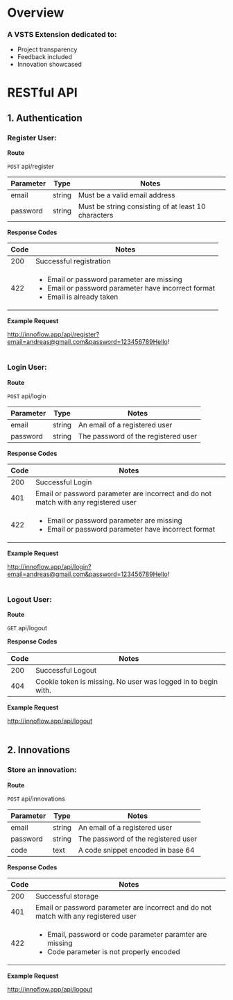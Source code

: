 # Overview
### A VSTS Extension dedicated to:
* Project transparency
* Feedback included
* Innovation showcased


# RESTful API



## 1. Authentication

### Register User:

**Route**

`POST` api/register

| Parameter   | Type      | Notes     |
| ------------|-----------|-----------|
| email       | string    | Must be a valid email address |
| password    | string    | Must be string consisting of at least 10 characters |

 **Response Codes**
 
| Code | Notes |
| -----|-------|
| 200 | Successful registration |
| 422 | <ul><li>Email or password parameter are missing</li><li>Email or password parameter have incorrect format</li><li>Email is already taken</li></ul> |

**Example Request**

http://innoflow.app/api/register?email=andreas@gmail.com&password=123456789Hello!
<br><br>


### Login User:

**Route**

`POST` api/login

| Parameter   | Type      | Notes     |
| ------------|-----------|-----------|
| email       | string    | An email of a registered user |
| password    | string    | The password of the registered user |

 **Response Codes**
 
| Code | Notes |
| -----|-------|
| 200 | Successful Login |
| 401 | Email or password parameter are incorrect and do not match with any registered user |
| 422 | <ul><li>Email or password parameter are missing</li><li>Email or password parameter have incorrect format</li></ul> |

**Example Request**

http://innoflow.app/api/login?email=andreas@gmail.com&password=123456789Hello!
<br><br>



### Logout User:

**Route**

`GET` api/logout

 **Response Codes**
 
| Code | Notes |
| -----|-------|
| 200 | Successful Logout |
| 404 | Cookie token is missing. No user was logged in to begin with. |

**Example Request**

http://innoflow.app/api/logout
<br><br>



## 2. Innovations

### Store an innovation:

**Route**

`POST` api/innovations

| Parameter   | Type      | Notes     |
| ------------|-----------|-----------|
| email       | string    | An email of a registered user |
| password    | string    | The password of the registered user |
| code        | text      | A code snippet encoded in base 64 |

 **Response Codes**
 
| Code | Notes |
| -----|-------|
| 200 | Successful storage |
| 401 | Email or password parameter are incorrect and do not match with any registered user |
| 422 | <ul><li>Email, password or code parameter paramter are missing</li><li>Code parameter is not properly encoded</li></ul> |


**Example Request**

http://innoflow.app/api/logout
<br><br>
